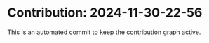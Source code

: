 # Contribution: 2024-11-30-22-56
This is an automated commit to keep the contribution graph active.
